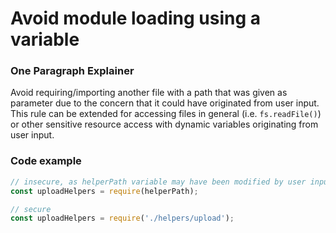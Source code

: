 # Avoid module loading using a variable

### One Paragraph Explainer
Avoid requiring/importing another file with a path that was given as parameter due to the concern that it could have originated from user input. This rule can be extended for accessing files in general (i.e. `fs.readFile()`) or other sensitive resource access with dynamic variables originating from user input.

### Code example
```javascript
// insecure, as helperPath variable may have been modified by user input
const uploadHelpers = require(helperPath);

// secure
const uploadHelpers = require('./helpers/upload');
```
